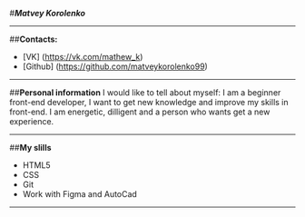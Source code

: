 #***Matvey Korolenko***
***
##**Contacts:**
  * [VK] (https://vk.com/mathew_k)
  * [Github] (https://github.com/matveykorolenko99)
 ***
##**Personal information**
I would like to tell about myself: I am a  beginner front-end developer, I want to get  new knowledge and  improve my skills in front-end. I am energetic, dilligent and a person who wants get a new experience.  
*** 
##**My slills**
* HTML5
* CSS
* Git
* Work with Figma and AutoCad 
***


